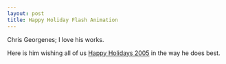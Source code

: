 ```yaml
---
layout: post
title: Happy Holiday Flash Animation
---
```


Chris Georgenes; I love his works.

Here is him wishing all of us [Happy Holidays 2005](http://www.mudbubble.com/holiday05/holiday05.html) in the way he does best.